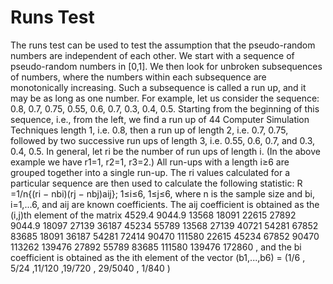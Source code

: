 # Runs Test
The runs test can be used to test the assumption that the pseudo-random numbers are
independent of each other. We start with a sequence of pseudo-random numbers in [0,1].
We then look for unbroken subsequences of numbers, where the numbers within each
subsequence are monotonically increasing. Such a subsequence is called a run up, and it
may be as long as one number.
For example, let us consider the sequence: 0.8, 0.7, 0.75, 0.55, 0.6, 0.7, 0.3, 0.4,
0.5. Starting from the beginning of this sequence, i.e., from the left, we find a run up of 
44 Computer Simulation Techniques
length 1, i.e. 0.8, then a run up of length 2, i.e. 0.7, 0.75, followed by two successive run
ups of length 3, i.e. 0.55, 0.6, 0.7, and 0.3, 0.4, 0.5.
In general, let ri be the number of run ups of length i. (In the above example we
have r1=1, r2=1, r3=2.) All run-ups with a length i≥6 are grouped together into a single
run-up. The ri values calculated for a particular sequence are then used to calculate the
following statistic:
R =1/n{(ri − nbi)(rj − nbj)aij}; 1≤i≤6, 1≤j≤6,
where n is the sample size and bi, i=1,...6, and aij are known coefficients. The aij
coefficient is obtained as the (i,j)th element of the matrix
  4529.4 9044.9 13568 18091 22615 27892
  9044.9 18097 27139 36187 45234 55789
  13568 27139 40721 54281 67852 83685
  18091 36187 54281 72414 90470 111580
  22615 45234 67852 90470 113262 139476
  27892 55789 83685 111580 139476 172860
 ,
and the bi coefficient is obtained as the ith element of the vector
(b1,...,b6) = (1/6 , 5/24 ,11/120 ,19/720 , 29/5040 , 1/840 ) 
